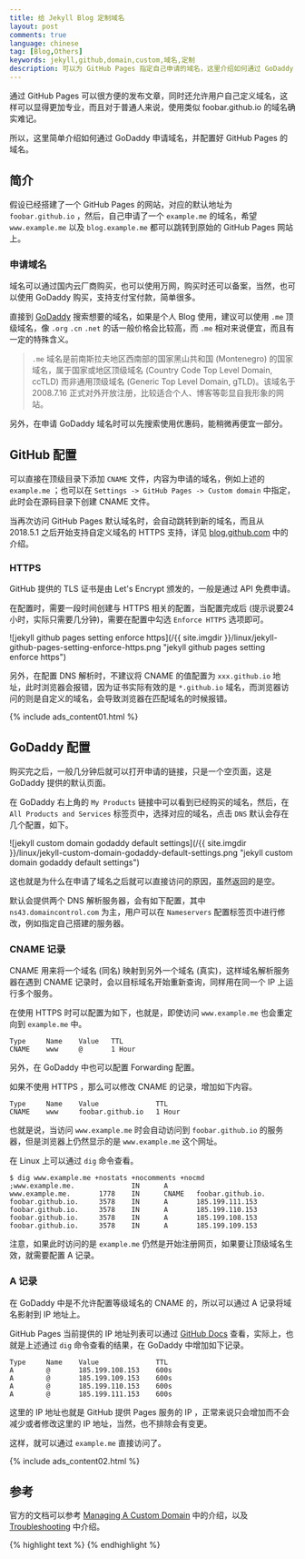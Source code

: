 ```yaml
---
title: 给 Jekyll Blog 定制域名
layout: post
comments: true
language: chinese
tag: [Blog,Others]
keywords: jekyll,github,domain,custom,域名,定制
description: 可以为 GitHub Pages 指定自己申请的域名，这里介绍如何通过 GoDaddy 申请域名，然后再一步步进行详细配置。
---
```


通过 GitHub Pages 可以很方便的发布文章，同时还允许用户自己定义域名，这样可以显得更加专业，而且对于普通人来说，使用类似 foobar.github.io 的域名确实难记。

所以，这里简单介绍如何通过 GoDaddy 申请域名，并配置好 GitHub Pages 的域名。

<!-- more -->

## 简介

假设已经搭建了一个 GitHub Pages 的网站，对应的默认地址为 `foobar.github.io` ，然后，自己申请了一个 `example.me` 的域名，希望 `www.example.me` 以及 `blog.example.me` 都可以跳转到原始的 GitHub Pages 网站上。

### 申请域名

域名可以通过国内云厂商购买，也可以使用万网，购买时还可以备案，当然，也可以使用 GoDaddy 购买，支持支付宝付款，简单很多。

直接到 [GoDaddy](https://www.godaddy.com/) 搜索想要的域名，如果是个人 Blog 使用，建议可以使用 `.me` 顶级域名，像 `.org` `.cn` `.net` 的话一般价格会比较高，而 `.me` 相对来说便宜，而且有一定的特殊含义。

> `.me` 域名是前南斯拉夫地区西南部的国家黑山共和国 (Montenegro) 的国家域名，属于国家或地区顶级域名 (Country Code Top Level Domain, ccTLD) 而非通用顶级域名 (Generic Top Level Domain, gTLD)。该域名于 2008.7.16 正式对外开放注册，比较适合个人、博客等彰显自我形象的网站。

另外，在申请 GoDaddy 域名时可以先搜索使用优惠码，能稍微再便宜一部分。

## GitHub 配置

可以直接在顶级目录下添加 `CNAME` 文件，内容为申请的域名，例如上述的 `example.me` ；也可以在 `Settings -> GitHub Pages -> Custom domain` 中指定，此时会在源码目录下创建 CNAME 文件。

当再次访问 GitHub Pages 默认域名时，会自动跳转到新的域名，而且从 2018.5.1 之后开始支持自定义域名的 HTTPS 支持，详见 [blog.github.com](https://blog.github.com/2018-05-01-github-pages-custom-domains-https/) 中的介绍。

### HTTPS

GitHub 提供的 TLS 证书是由 Let's Encrypt 颁发的，一般是通过 API 免费申请。

在配置时，需要一段时间创建与 HTTPS 相关的配置，当配置完成后 (提示说要24小时，实际只需要几分钟)，需要在配置中勾选 `Enforce HTTPS` 选项即可。

![jekyll github pages setting enforce https](/{{ site.imgdir }}/linux/jekyll-github-pages-setting-enforce-https.png "jekyll github pages setting enforce https")

另外，在配置 DNS 解析时，不建议将 CNAME 的值配置为 `xxx.github.io` 地址，此时浏览器会报错，因为证书实际有效的是 `*.github.io` 域名，而浏览器访问的则是自定义的域名，会导致浏览器在匹配域名的时候报错。

<!--
GitHub使用letsencrypt提供的CAA证书签名服务：Certificate Authority Authorization (CAA) - Let’s Encrypt - Free SSL/TLS Certificates
需要说明的是有些域名服务商是不提供CAA的选项。
-->

{% include ads_content01.html %}

## GoDaddy 配置

购买完之后，一般几分钟后就可以打开申请的链接，只是一个空页面，这是 GoDaddy 提供的默认页面。

在 GoDaddy 右上角的 `My Products` 链接中可以看到已经购买的域名，然后，在 `All Products and Services` 标签页中，选择对应的域名，点击 `DNS` 默认会存在几个配置，如下。

![jekyll custom domain godaddy default settings](/{{ site.imgdir }}/linux/jekyll-custom-domain-godaddy-default-settings.png "jekyll custom domain godaddy default settings")

这也就是为什么在申请了域名之后就可以直接访问的原因，虽然返回的是空。

默认会提供两个 DNS 解析服务器，会有如下配置，其中 `ns43.domaincontrol.com` 为主，用户可以在 `Nameservers` 配置标签页中进行修改，例如指定自己搭建的服务器。

### CNAME 记录

CNAME 用来将一个域名 (同名) 映射到另外一个域名 (真实)，这样域名解析服务器在遇到 CNAME 记录时，会以目标域名开始重新查询，同样用在同一个 IP 上运行多个服务。

在使用 HTTPS 时可以配置为如下，也就是，即使访问 `www.example.me` 也会重定向到 `example.me` 中。

```
Type     Name    Value   TTL
CNAME    www     @       1 Hour
```

另外，在 GoDaddy 中也可以配置 Forwarding 配置。

如果不使用 HTTPS ，那么可以修改 CNAME 的记录，增加如下内容。

```
Type     Name    Value              TTL
CNAME    www     foobar.github.io   1 Hour
```

也就是说，当访问 `www.example.me` 时会自动访问到 `foobar.github.io` 的服务器，但是浏览器上仍然显示的是 `www.example.me` 这个网址。

在 Linux 上可以通过 `dig` 命令查看。

```
$ dig www.example.me +nostats +nocomments +nocmd
;www.example.me.              IN      A
www.example.me.       1778    IN      CNAME   foobar.github.io.
foobar.github.io.     3578    IN      A       185.199.111.153
foobar.github.io.     3578    IN      A       185.199.110.153
foobar.github.io.     3578    IN      A       185.199.108.153
foobar.github.io.     3578    IN      A       185.199.109.153
```

注意，如果此时访问的是 `example.me` 仍然是开始注册网页，如果要让顶级域名生效，就需要配置 A 记录。

### A 记录

在 GoDaddy 中是不允许配置等级域名的 CNAME 的，所以可以通过 A 记录将域名影射到 IP 地址上。

GitHub Pages 当前提供的 IP 地址列表可以通过 [GitHub Docs](https://docs.github.com/cn/free-pro-team@latest/github/working-with-github-pages/managing-a-custom-domain-for-your-github-pages-site) 查看，实际上，也就是上述通过 `dig` 命令查看的结果，在 GoDaddy 中增加如下记录。

```
Type     Name    Value              TTL
A        @       185.199.108.153    600s
A        @       185.199.109.153    600s
A        @       185.199.110.153    600s
A        @       185.199.111.153    600s
```

这里的 IP 地址也就是 GitHub 提供 Pages 服务的 IP ，正常来说只会增加而不会减少或者修改这里的 IP 地址，当然，也不排除会有变更。

这样，就可以通过 `example.me` 直接访问了。

{% include ads_content02.html %}

## 参考

官方的文档可以参考 [Managing A Custom Domain](https://docs.github.com/cn/free-pro-team@latest/github/working-with-github-pages/managing-a-custom-domain-for-your-github-pages-site) 中的介绍，以及 [Troubleshooting](https://docs.github.com/en/free-pro-team@latest/github/working-with-github-pages/troubleshooting-custom-domains-and-github-pages) 中介绍。


<!--
使用Google账号登录GoDaddy，对应域名为gohalo.me，有效期为三年 2020.10.12~2023.10.12

301转发
然而godaddy还支持设置把一个域名301跳转到另外一个域名，所以可以把example.com跳转到www.example.com。
godaddy在你的域名下配置Forwarding，链接输入www.example.com，选择301，保存。
用A或者301都是可选操作，大家可以尝试后再决定。

DNSPod
http://blog.ulinkmega.com/method/2015/06/11/GithubPages-Custom-Domain/
-->

{% highlight text %}
{% endhighlight %}
